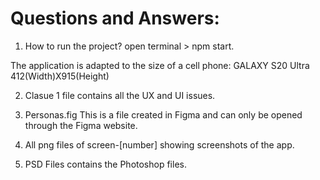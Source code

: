 # Questions and Answers:

1. How to run the project?
open terminal > npm start.

The application is adapted to the size of a cell phone:
GALAXY S20 Ultra 412(Width)X915(Height)

2. Clasue 1 file contains all the UX and UI issues.

3. Personas.fig This is a file created in Figma and can only be opened through the Figma website.

4. All png files of screen-[number] showing screenshots of the app.

5. PSD Files contains the Photoshop files.
